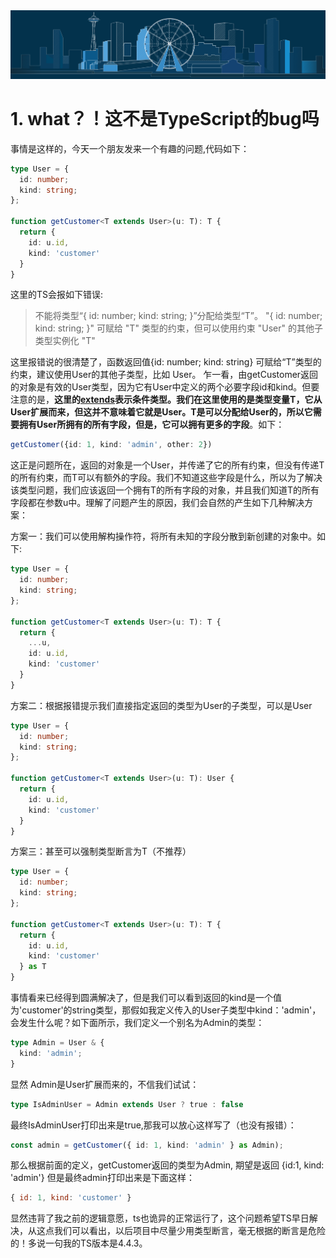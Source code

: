 <img src="./../../pics/typescript-banner.png" width="1000"/>

# 1. what？！这不是TypeScript的bug吗

事情是这样的，今天一个朋友发来一个有趣的问题,代码如下：

```typescript
type User = {
  id: number;
  kind: string;
};

function getCustomer<T extends User>(u: T): T {
  return {
    id: u.id,
    kind: 'customer'
  }
}
```
这里的TS会报如下错误:

>不能将类型“{ id: number; kind: string; }”分配给类型“T”。
>  "{ id: number; kind: string; }" 可赋给 "T" 类型的约束，但可以使用约束 "User" 的其他子类型实例化 "T"

这里报错说的很清楚了，函数返回值{id: number; kind: string} 可赋给“T”类型的约束，建议使用User的其他子类型，比如 User。
乍一看，由getCustomer返回的对象是有效的User类型，因为它有User中定义的两个必要字段id和kind。但要注意的是，**这里的[extends](https://www.tslang.cn/docs/release-notes/typescript-2.8.html)表示条件类型。我们在这里使用的是类型变量T，它从User扩展而来，但这并不意味着它就是User。T是可以分配给User的，所以它需要拥有User所拥有的所有字段，但是，它可以拥有更多的字段**。如下：

```typescript
getCustomer({id: 1, kind: 'admin', other: 2})
```

这正是问题所在，返回的对象是一个User，并传递了它的所有约束，但没有传递T的所有约束，而T可以有额外的字段。我们不知道这些字段是什么，所以为了解决该类型问题，我们应该返回一个拥有T的所有字段的对象，并且我们知道T的所有字段都在参数u中。理解了问题产生的原因，我们会自然的产生如下几种解决方案：

方案一：我们可以使用解构操作符，将所有未知的字段分散到新创建的对象中。如下:

```typescript
type User = {
  id: number;
  kind: string;
};

function getCustomer<T extends User>(u: T): T {
  return {
    ...u,
    id: u.id,
    kind: 'customer'
  }
}
```

方案二：根据报错提示我们直接指定返回的类型为User的子类型，可以是User

```typescript
type User = {
  id: number;
  kind: string;
};

function getCustomer<T extends User>(u: T): User {
  return {
    id: u.id,
    kind: 'customer'
  }
}
```

方案三：甚至可以强制类型断言为T（不推荐）

```typescript
type User = {
  id: number;
  kind: string;
};

function getCustomer<T extends User>(u: T): T {
  return {
    id: u.id,
    kind: 'customer'
  } as T
}
```

事情看来已经得到圆满解决了，但是我们可以看到返回的kind是一个值为'customer'的string类型，那假如我定义传入的User子类型中kind：'admin'，会发生什么呢？如下面所示，我们定义一个别名为Admin的类型：

```typescript
type Admin = User & {
  kind: 'admin';
}
```
显然 Admin是User扩展而来的，不信我们试试：

```typescript
type IsAdminUser = Admin extends User ? true : false
```
最终IsAdminUser打印出来是true,那我可以放心这样写了（也没有报错）：

```typescript
const admin = getCustomer({ id: 1, kind: 'admin' } as Admin);
```

那么根据前面的定义，getCustomer返回的类型为Admin, 期望是返回 {id:1, kind: 'admin'} 但是最终admin打印出来是下面这样：

```javascript
{ id: 1, kind: 'customer' }
```
显然违背了我之前的逻辑意愿，ts也诡异的正常运行了，这个问题希望TS早日解决，从这点我们可以看出，以后项目中尽量少用类型断言，毫无根据的断言是危险的！多说一句我的TS版本是4.4.3。


